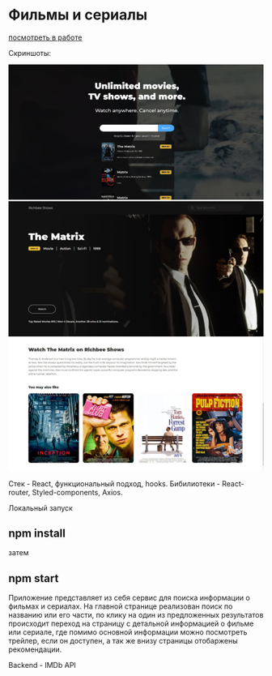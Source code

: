 # Фильмы и сериалы

[посмотреть в работе](https://curillaenator.github.io/RichBee/)

Скриншоты:

<p align="center">
  <img src="/screens/image1.jpg">
  <img src="/screens/image2.jpg">
  <img src="/screens/image3.jpg">
</p>

Стек - React, функциональный подход, hooks.
Бибилиотеки - React-router, Styled-components, Axios.

Локальный запуск

## npm install

затем

## npm start

Приложение представляет из себя сервис для поиска информации о фильмах и сериалах. На главной странице реализован поиск по названию или его части, по клику на один из предложенных результатов происходит переход на страницу с детальной информацией о фильме или сериале, где помимо основной информации можно посмотреть трейлер, если он доступен, а так же внизу страницы отобаржены рекомендации.

Backend - IMDb API
